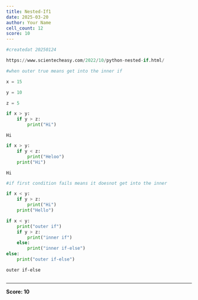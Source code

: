 ```yaml
---
title: Nested-If1
date: 2025-03-20
author: Your Name
cell_count: 12
score: 10
---
```


```python
#createdat 20250124
```


```python
https://www.scientecheasy.com/2022/10/python-nested-if.html/
```


```python
#when outer true means get into the inner if
```


```python
x = 15
```


```python
y = 10
```


```python
z = 5
```


```python
if x > y:
    if y > z:
        print("Hi")
```

    Hi



```python
if x > y:
    if y < z:
        print("Heloo")
    print("Hi")
```

    Hi



```python
#if first condition fails means it doesnot get into the inner 
```


```python
if x < y:
    if y > z:
        print("Hi")
    print("Hello")
```


```python
if x < y:
    print("outer if")
    if y > z:
        print("inner if")
    else:
        print("inner if-else")
else:
    print("outer if-else")
```

    outer if-else



```python

```


---
**Score: 10**